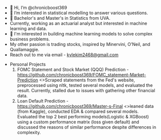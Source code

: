 - 👋 Hi, I’m @chronicboost369
- 👀 I’m interested in statistical modelling to answer various questions.
- 🌱 Bachelor's and Master's in Statistics from UVA.
- Currently, working as an actuarial analyst but interested in machine learning and data.
- 💞️ I'm interested in building machine learning models to solve complex business problems.
- My other passion is trading stocks, inspired by Minervini, O'Neil, and Quallamaggie.
- Reach out to me via email - kylekim2468@gmail.com

* Personal Projects
  1. FOMC Statement and Stock Market (QQQ) Prediction - https://github.com/chronicboost369/FOMC_statement-Market-Prediction
     <>Scraped statements from the Fed's website, preprocessed using nltk, tested several models, and evaluated the result. Currently, stalled due to issues with gathering other financial data.
  2. Loan Default Prediction - https://github.com/chronicboost369/Master-s-Final
     <>leaned data (from Kaggle), conducted EDA & compared several models. Evaluated the top 2 best performing models(Logistic & XGBoost) using a custom performance matrix (loss given default) and discussed the reasons of similar performance despite differences in complexity.
<!---
chronicboost369/chronicboost369 is a ✨ special ✨ repository because its `README.md` (this file) appears on your GitHub profile.
You can click the Preview link to take a look at your changes.
--->
